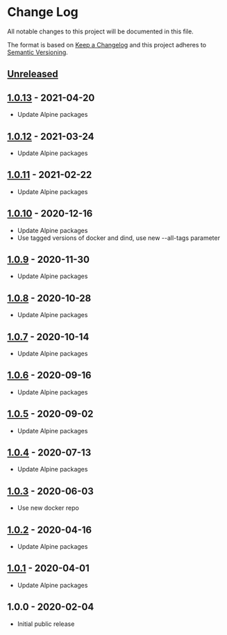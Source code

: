 # Change Log

All notable changes to this project will be documented in this file.

The format is based on [Keep a Changelog](http://keepachangelog.com/)
and this project adheres to [Semantic Versioning](http://semver.org/).

## [Unreleased]

## [1.0.13] - 2021-04-20
- Update Alpine packages

## [1.0.12] - 2021-03-24
- Update Alpine packages

## [1.0.11] - 2021-02-22
- Update Alpine packages

## [1.0.10] - 2020-12-16
- Update Alpine packages
- Use tagged versions of docker and dind, use new --all-tags parameter

## [1.0.9] - 2020-11-30
- Update Alpine packages

## [1.0.8] - 2020-10-28
- Update Alpine packages

## [1.0.7] - 2020-10-14
- Update Alpine packages

## [1.0.6] - 2020-09-16
- Update Alpine packages

## [1.0.5] - 2020-09-02
- Update Alpine packages

## [1.0.4] - 2020-07-13
- Update Alpine packages

## [1.0.3] - 2020-06-03
- Use new docker repo

## [1.0.2] - 2020-04-16
- Update Alpine packages

## [1.0.1] - 2020-04-01
- Update Alpine packages

## 1.0.0 - 2020-02-04

- Initial public release

[Unreleased]:  https://github.com/gmitirol/alpine311/compare/1.0.13...HEAD
[1.0.13]: https://github.com/gmitirol/alpine311/compare/1.0.12...1.0.13
[1.0.12]: https://github.com/gmitirol/alpine311/compare/1.0.11...1.0.12
[1.0.11]: https://github.com/gmitirol/alpine311/compare/1.0.10...1.0.11
[1.0.10]: https://github.com/gmitirol/alpine311/compare/1.0.9...1.0.10
[1.0.9]: https://github.com/gmitirol/alpine311/compare/1.0.8...1.0.9
[1.0.8]: https://github.com/gmitirol/alpine311/compare/1.0.7...1.0.8
[1.0.7]: https://github.com/gmitirol/alpine311/compare/1.0.6...1.0.7
[1.0.6]: https://github.com/gmitirol/alpine311/compare/1.0.5...1.0.6
[1.0.5]: https://github.com/gmitirol/alpine311/compare/1.0.4...1.0.5
[1.0.4]: https://github.com/gmitirol/alpine311/compare/1.0.3...1.0.4
[1.0.3]: https://github.com/gmitirol/alpine311/compare/1.0.2...1.0.3
[1.0.2]: https://github.com/gmitirol/alpine311/compare/1.0.1...1.0.2
[1.0.1]: https://github.com/gmitirol/alpine311/compare/1.0.0...1.0.1
